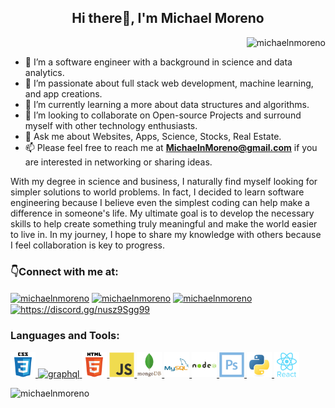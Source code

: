 <section> 
  <h1 align="center">Hi there👋, I'm Michael Moreno</h1> 
<p align="right"> <img src="https://komarev.com/ghpvc/?username=michaelnmoreno&label=Profile%20views&color=0e75b6&style=flat" alt="michaelnmoreno" /> </p>

- 🔭 I’m a software engineer with a background in science and data analytics.
-  💞 I’m passionate about full stack web development, machine learning, and app creations.
- 🌱 I’m currently learning a more about data structures and algorithms.
- 👯 I’m looking to collaborate on Open-source Projects and surround myself with other technology enthusiasts.
- 💬 Ask me about Websites, Apps, Science, Stocks, Real Estate.
- 📫 Please feel free to reach me at **MichaelnMoreno@gmail.com** if you are interested in networking or sharing ideas.

With my degree in science and business, I naturally find myself looking for simpler solutions to world problems. In fact, I 
decided to learn software engineering because I believe even the simplest coding can help make a difference in someone's life. 
My ultimate goal is to develop the necessary skills to help create something truly meaningful and make the world easier to live in. 
In my journey, I hope to share my knowledge with others because I feel collaboration is key to progress. 


<h3 align="left">👇Connect with me at:</h3>
<p align="left">
    <a href="https://twitter.com/michaelnmoreno" target="blank"><img align="center" src="https://raw.githubusercontent.com/rahuldkjain/github-profile-readme-generator/master/src/images/icons/Social/twitter.svg" alt="michaelnmoreno" height="30" width="40" /></a>
    <a href="https://www.youtube.com/@michaelnmoreno" target="blank"><img align="center" src="https://raw.githubusercontent.com/rahuldkjain/github-profile-readme-generator/master/src/images/icons/Social/youtube.svg" alt="michaelnmoreno" height="30" width="40" /></a>
    <a href="https://codepen.io/michaelnmoreno" target="blank"><img align="center" src="https://raw.githubusercontent.com/rahuldkjain/github-profile-readme-generator/master/src/images/icons/Social/codepen.svg" alt="michaelnmoreno" height="30" width="40" /></a>
    <a href="https://discord.gg/https://discord.gg/nusz9Sgg99" target="blank"><img align="center" src="https://raw.githubusercontent.com/rahuldkjain/github-profile-readme-generator/master/src/images/icons/Social/discord.svg" alt="https://discord.gg/nusz9Sgg99" height="30" width="40" /></a>
</p>

<h3 align="left">Languages and Tools:</h3>
<p align="left"> <a href="https://www.w3schools.com/css/" target="_blank" rel="noreferrer"> <img src="https://raw.githubusercontent.com/devicons/devicon/master/icons/css3/css3-original-wordmark.svg" alt="css3" width="40" height="40"/> </a> <a href="https://graphql.org" target="_blank" rel="noreferrer"> <img src="https://www.vectorlogo.zone/logos/graphql/graphql-icon.svg" alt="graphql" width="40" height="40"/> </a> <a href="https://www.w3.org/html/" target="_blank" rel="noreferrer"> <img src="https://raw.githubusercontent.com/devicons/devicon/master/icons/html5/html5-original-wordmark.svg" alt="html5" width="40" height="40"/> </a> <a href="https://developer.mozilla.org/en-US/docs/Web/JavaScript" target="_blank" rel="noreferrer"> <img src="https://raw.githubusercontent.com/devicons/devicon/master/icons/javascript/javascript-original.svg" alt="javascript" width="40" height="40"/> </a> <a href="https://www.mongodb.com/" target="_blank" rel="noreferrer"> <img src="https://raw.githubusercontent.com/devicons/devicon/master/icons/mongodb/mongodb-original-wordmark.svg" alt="mongodb" width="40" height="40"/> </a> <a href="https://www.mysql.com/" target="_blank" rel="noreferrer"> <img src="https://raw.githubusercontent.com/devicons/devicon/master/icons/mysql/mysql-original-wordmark.svg" alt="mysql" width="40" height="40"/> </a> <a href="https://nodejs.org" target="_blank" rel="noreferrer"> <img src="https://raw.githubusercontent.com/devicons/devicon/master/icons/nodejs/nodejs-original-wordmark.svg" alt="nodejs" width="40" height="40"/> </a> <a href="https://www.photoshop.com/en" target="_blank" rel="noreferrer"> <img src="https://raw.githubusercontent.com/devicons/devicon/master/icons/photoshop/photoshop-line.svg" alt="photoshop" width="40" height="40"/> </a> <a href="https://www.python.org" target="_blank" rel="noreferrer"> <img src="https://raw.githubusercontent.com/devicons/devicon/master/icons/python/python-original.svg" alt="python" width="40" height="40"/> </a> <a href="https://reactjs.org/" target="_blank" rel="noreferrer"> <img src="https://raw.githubusercontent.com/devicons/devicon/master/icons/react/react-original-wordmark.svg" alt="react" width="40" height="40"/> </a> </p>

<p>
  &nbsp;<img align="left" width="400" src="https://github-readme-stats.vercel.app/api?username=michaelnmoreno&show_icons=true&locale=en" alt="michaelnmoreno"/>
</p>



